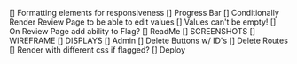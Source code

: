 [] Formatting elements for responsiveness
[] Progress Bar
[] Conditionally Render Review Page to be able to edit values
    [] Values can't be empty!
[] On Review Page add ability to Flag?
[] ReadMe
    [] SCREENSHOTS
    [] WIREFRAME
    [] DISPLAYS
[] Admin
    [] Delete Buttons w/ ID's
    [] Delete Routes
    [] Render with different css if flagged?
[] Deploy